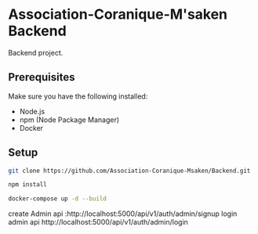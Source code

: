 # Association-Coranique-M'saken Backend

Backend project.

## Prerequisites

Make sure you have the following installed:

-   Node.js
-   npm (Node Package Manager)
-   Docker

## Setup

```bash
git clone https://github.com/Association-Coranique-Msaken/Backend.git

npm install

docker-compose up -d --build

```

create Admin api :http://localhost:5000/api/v1/auth/admin/signup
login admin api http://localhost:5000/api/v1/auth/admin/login
